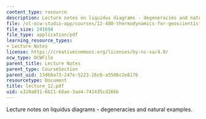 ```yaml
---
content_type: resource
description: Lecture notes on liquidus diagrams - degeneracies and natural examples.
file: /ol-ocw-studio-app/courses/12-480-thermodynamics-for-geoscientists-fall-2006/e320a0316b1168ae3ae4741435cd266b_lecture_12.pdf
file_size: 241694
file_type: application/pdf
learning_resource_types:
- Lecture Notes
license: https://creativecommons.org/licenses/by-nc-sa/4.0/
ocw_type: OCWFile
parent_title: Lecture Notes
parent_type: CourseSection
parent_uid: 13d68a73-247e-5223-26c6-a5506c2e8176
resourcetype: Document
title: lecture_12.pdf
uid: e320a031-6b11-68ae-3ae4-741435cd266b
---
```

Lecture notes on liquidus diagrams - degeneracies and natural examples.